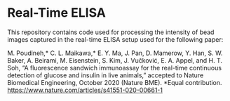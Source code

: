 # Real-Time ELISA
This repository contains code used for processing the intensity of bead images captured in the real-time ELISA setup used for the following paper:

M. Poudineh,* C. L. Maikawa,* E. Y. Ma, J. Pan, D. Mamerow, Y. Han, S. W. Baker, A. Beirami, M. Eisenstein, S. Kim, J. Vučković, E. A. Appel, and H. T. Soh, “A fluorescence sandwich immunoassay for the real-time continuous detection of glucose and insulin in live animals,” accepted to Nature Biomedical Engineering, October 2020 (Nature BME). *Equal contribution. 
https://www.nature.com/articles/s41551-020-00661-1


